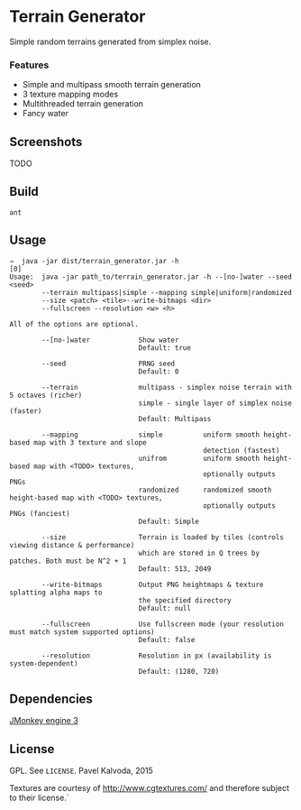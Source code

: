 # Terrain Generator
Simple random terrains generated from simplex noise. 

### Features
- Simple and multipass smooth terrain generation
- 3 texture mapping modes
- Multithreaded terrain generation
- Fancy water

## Screenshots

TODO

## Build

```
ant
```

## Usage

```
⇒  java -jar dist/terrain_generator.jar -h                                                            [0]
Usage:  java -jar path_to/terrain_generator.jar -h --[no-]water --seed <seed>
        --terrain multipass|simple --mapping simple|uniform|randomized
        --size <patch> <tile>--write-bitmaps <dir>
        --fullscreen --resolution <w> <h>

All of the options are optional.

        --[no-]water            Show water
                                Default: true

        --seed                  PRNG seed
                                Default: 0

        --terrain               multipass - simplex noise terrain with 5 octaves (richer)
                                simple - single layer of simplex noise (faster)
                                Default: Multipass

        --mapping               simple          uniform smooth height-based map with 3 texture and slope
                                                detection (fastest)
                                unifrom         uniform smooth height-based map with <TODO> textures,
                                                optionally outputs PNGs
                                randomized      randomized smooth height-based map with <TODO> textures,
                                                optionally outputs PNGs (fanciest)
                                Default: Simple

        --size                  Terrain is loaded by tiles (controls viewing distance & performance)
                                which are stored in Q trees by patches. Both must be N^2 + 1
                                Default: 513, 2049

        --write-bitmaps         Output PNG heightmaps & texture splatting alpha maps to
                                the specified directory
                                Default: null

        --fullscreen            Use fullscreen mode (your resolution must match system supported options)
                                Default: false

        --resolution            Resolution in px (availability is system-dependent)
                                Default: (1280, 720)
```

## Dependencies

[JMonkey engine 3](http://jmonkeyengine.org/)

## License

GPL. See `LICENSE`. Pavel Kalvoda, 2015

Textures are courtesy of http://www.cgtextures.com/ and therefore subject to their license.`